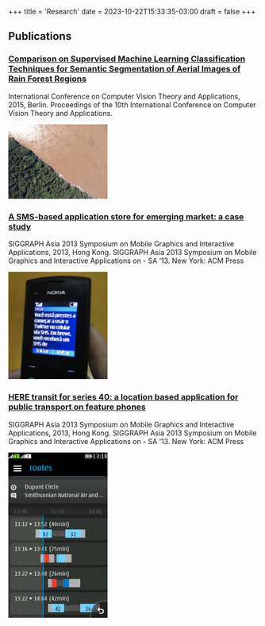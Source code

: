 +++
title = 'Research'
date = 2023-10-22T15:33:35-03:00
draft = false
+++

## Publications

### [Comparison on Supervised Machine Learning Classification Techniques for Semantic Segmentation of Aerial Images of Rain Forest Regions](https://dx.doi.org/10.5220/0005300004980504)

International Conference on Computer Vision Theory and Applications, 2015, Berlin. Proceedings of the 10th International Conference on Computer Vision Theory and Applications.

<img src="/images/amazon.jpg" alt="Aerial image of Amazon river" style="width:200px;"/>

### [A SMS-based application store for emerging market: a case study](https://dx.doi.org/10.1145/2543651.2543654)

SIGGRAPH Asia 2013 Symposium on Mobile Graphics and Interactive Applications, 2013, Hong Kong. SIGGRAPH Asia 2013 Symposium on Mobile Graphics and Interactive Applications on - SA ‘13. New York: ACM Press

<img src="/images/gems.png" alt="Picture of a Nokia S30 phone running GEMS, an sms-based app store" style="width:200px;"/>

### [HERE transit for series 40: a location based application for public transport on feature phones](https://dx.doi.org/10.1145/2543651.2543685)
SIGGRAPH Asia 2013 Symposium on Mobile Graphics and Interactive Applications, 2013, Hong Kong. SIGGRAPH Asia 2013 Symposium on Mobile Graphics and Interactive Applications on - SA ‘13. New York: ACM Press

<img src="/images/transit.png" alt="Nokia Here Tranit running on a Series 40 mobile phone" style="width:200px;"/>